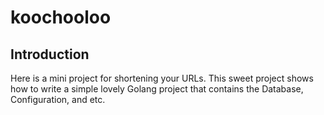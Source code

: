 # koochooloo
## Introduction
Here is a mini project for shortening your URLs.
This sweet project shows how to write a simple lovely Golang project that contains the Database, Configuration, and etc.
